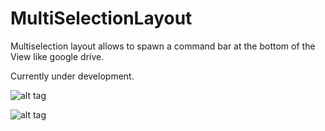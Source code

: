 # MultiSelectionLayout

Multiselection layout allows to spawn a command bar at the bottom of the View like google drive.

Currently under development.

![alt tag](https://user-images.githubusercontent.com/13555265/34940510-0d3f4c34-f9f0-11e7-8661-f8d4c76a949a.png)

![alt tag](https://user-images.githubusercontent.com/13555265/34921487-53a58ca0-f983-11e7-9e85-153250fc00b9.png)
